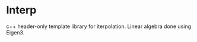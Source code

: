 # Interp


c++ header-only template library for iterpolation. Linear algebra done using Eigen3. 




